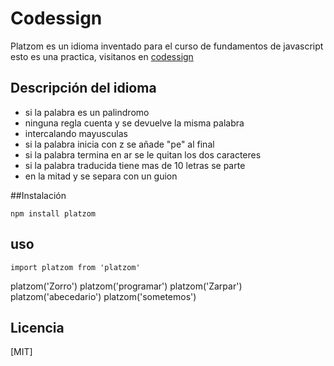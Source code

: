 # Codessign

Platzom es un idioma inventado para el curso de fundamentos de javascript esto es una practica, visitanos en [codessign](https://codessign.com)

## Descripción del idioma

- si la palabra es un palindromo
- ninguna regla cuenta y se devuelve la misma palabra 
- intercalando mayusculas
- si la palabra inicia con z se añade "pe" al final
- si la palabra termina en ar se le quitan los dos caracteres
- si la palabra traducida tiene mas de 10 letras se parte 
- en la mitad y se separa con un guion


##Instalación

```
npm install platzom

```

## uso 
```
import platzom from 'platzom'
```

platzom('Zorro')
platzom('programar')
platzom('Zarpar')
platzom('abecedario')
platzom('sometemos')

## Licencia

[MIT]
